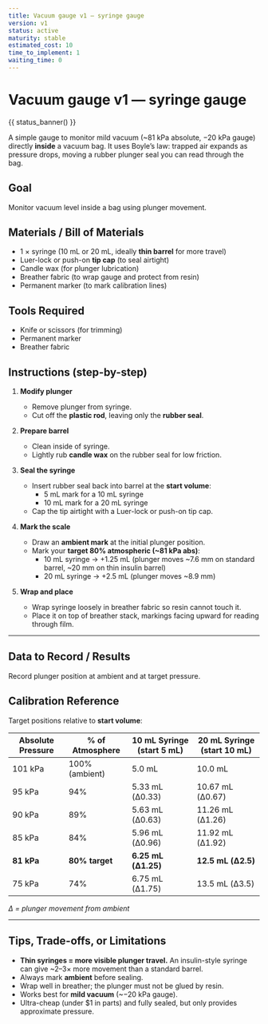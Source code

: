 ```yaml
---
title: Vacuum gauge v1 — syringe gauge
version: v1
status: active
maturity: stable
estimated_cost: 10
time_to_implement: 1
waiting_time: 0
---
```

# Vacuum gauge v1 — syringe gauge
{{ status_banner() }}

A simple gauge to monitor mild vacuum (~81 kPa absolute, −20 kPa gauge) directly **inside** a vacuum bag.
It uses Boyle’s law: trapped air expands as pressure drops, moving a rubber plunger seal you can read through the bag.

## Goal
Monitor vacuum level inside a bag using plunger movement.

## Materials / Bill of Materials
- 1 × syringe (10 mL or 20 mL, ideally **thin barrel** for more travel)
- Luer-lock or push-on **tip cap** (to seal airtight)
- Candle wax (for plunger lubrication)
- Breather fabric (to wrap gauge and protect from resin)
- Permanent marker (to mark calibration lines)

## Tools Required
- Knife or scissors (for trimming)
- Permanent marker
- Breather fabric

## Instructions (step-by-step)
1. **Modify plunger**
   - Remove plunger from syringe.
   - Cut off the **plastic rod**, leaving only the **rubber seal**.

2. **Prepare barrel**
   - Clean inside of syringe.
   - Lightly rub **candle wax** on the rubber seal for low friction.

3. **Seal the syringe**
   - Insert rubber seal back into barrel at the **start volume**:
     - 5 mL mark for a 10 mL syringe
     - 10 mL mark for a 20 mL syringe
   - Cap the tip airtight with a Luer-lock or push-on tip cap.

4. **Mark the scale**
   - Draw an **ambient mark** at the initial plunger position.
   - Mark your **target 80% atmospheric (~81 kPa abs)**:
     - 10 mL syringe → +1.25 mL (plunger moves ~7.6 mm on standard barrel, ~20 mm on thin insulin barrel)
     - 20 mL syringe → +2.5 mL (plunger moves ~8.9 mm)

5. **Wrap and place**
   - Wrap syringe loosely in breather fabric so resin cannot touch it.
   - Place it on top of breather stack, markings facing upward for reading through film.

---

## Data to Record / Results
Record plunger position at ambient and at target pressure.

## Calibration Reference
Target positions relative to **start volume**:

| Absolute Pressure | % of Atmosphere | 10 mL Syringe (start 5 mL) | 20 mL Syringe (start 10 mL) |
|-------------------|-----------------|----------------------------|-----------------------------|
| 101 kPa           | 100% (ambient)  | 5.0 mL                     | 10.0 mL                     |
| 95 kPa            | 94%             | 5.33 mL (Δ0.33)            | 10.67 mL (Δ0.67)            |
| 90 kPa            | 89%             | 5.63 mL (Δ0.63)            | 11.26 mL (Δ1.26)            |
| 85 kPa            | 84%             | 5.96 mL (Δ0.96)            | 11.92 mL (Δ1.92)            |
| **81 kPa**        | **80% target**  | **6.25 mL (Δ1.25)**        | **12.5 mL (Δ2.5)**          |
| 75 kPa            | 74%             | 6.75 mL (Δ1.75)            | 13.5 mL (Δ3.5)              |

*Δ = plunger movement from ambient*

---

## Tips, Trade-offs, or Limitations
- **Thin syringes = more visible plunger travel.** An insulin-style syringe can give ~2–3× more movement than a standard barrel.
- Always mark **ambient** before sealing.
- Wrap well in breather; the plunger must not be glued by resin.
- Works best for **mild vacuum** (~−20 kPa gauge).
- Ultra-cheap (under $1 in parts) and fully sealed, but only provides approximate pressure.
